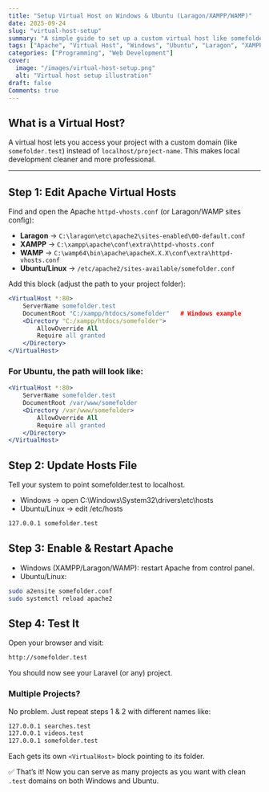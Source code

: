 ```yaml
---
title: "Setup Virtual Host on Windows & Ubuntu (Laragon/XAMPP/WAMP)"
date: 2025-09-24
slug: "virtual-host-setup"
summary: "A simple guide to set up a custom virtual host like somefolder.test on both Windows (Laragon, XAMPP, WAMP) and Linux (Ubuntu) with Apache."
tags: ["Apache", "Virtual Host", "Windows", "Ubuntu", "Laragon", "XAMPP", "WAMP"]
categories: ["Programming", "Web Development"]
cover:
  image: "/images/virtual-host-setup.png"
  alt: "Virtual host setup illustration"
draft: false
Comments: true
---
```



## What is a Virtual Host?
A virtual host lets you access your project with a custom domain (like `somefolder.test`) instead of `localhost/project-name`. This makes local development cleaner and more professional.

---

## Step 1: Edit Apache Virtual Hosts
Find and open the Apache `httpd-vhosts.conf` (or Laragon/WAMP sites config):

- **Laragon** → `C:\laragon\etc\apache2\sites-enabled\00-default.conf`  
- **XAMPP** → `C:\xampp\apache\conf\extra\httpd-vhosts.conf`  
- **WAMP** → `C:\wamp64\bin\apache\apacheX.X.X\conf\extra\httpd-vhosts.conf`  
- **Ubuntu/Linux** → `/etc/apache2/sites-available/somefolder.conf`

Add this block (adjust the path to your project folder):

```apache
<VirtualHost *:80>
    ServerName somefolder.test
    DocumentRoot "C:/xampp/htdocs/somefolder"   # Windows example
    <Directory "C:/xampp/htdocs/somefolder">
        AllowOverride All
        Require all granted
    </Directory>
</VirtualHost>
```

### For Ubuntu, the path will look like:
```apache
<VirtualHost *:80>
    ServerName somefolder.test
    DocumentRoot /var/www/somefolder
    <Directory /var/www/somefolder>
        AllowOverride All
        Require all granted
    </Directory>
</VirtualHost>
```

## Step 2: Update Hosts File
Tell your system to point somefolder.test to localhost.
- Windows → open C:\Windows\System32\drivers\etc\hosts
- Ubuntu/Linux → edit /etc/hosts
```apache
127.0.0.1 somefolder.test
```

## Step 3: Enable & Restart Apache
- Windows (XAMPP/Laragon/WAMP): restart Apache from control panel.
- Ubuntu/Linux:
```bash
sudo a2ensite somefolder.conf
sudo systemctl reload apache2
```

## Step 4: Test It
Open your browser and visit:
```apache
http://somefolder.test
```
You should now see your Laravel (or any) project.

### Multiple Projects? 
No problem. Just repeat steps 1 & 2 with different names like:
```apache
127.0.0.1 searches.test
127.0.0.1 videos.test
127.0.0.1 somefolder.test
```
Each gets its own `<VirtualHost>` block pointing to its folder.

✅ That’s it! Now you can serve as many projects as you want with clean `.test` domains on both Windows and Ubuntu.